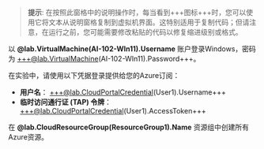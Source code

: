 > **提示**: 在按照此窗格中的说明操作时，每当看到+++图标+++时，您可以使用它将文本从说明窗格复制到虚拟机界面。这特别适用于复制代码；但请注意，在运行之前，您可能需要修改粘贴的代码以修复缩进级别或格式。

以 **@lab.VirtualMachine(AI-102-WIn11).Username** 账户登录Windows，密码为 +++@lab.VirtualMachine(AI-102-WIn11).Password+++。

在实验中，请使用以下凭据登录提供给您的Azure订阅：

- **用户名**： +++@lab.CloudPortalCredential(User1).Username+++
- **临时访问通行证 (TAP) 令牌**： +++@lab.CloudPortalCredential(User1).AccessToken+++

在 **@lab.CloudResourceGroup(ResourceGroup1).Name** 资源组中创建所有Azure资源。

